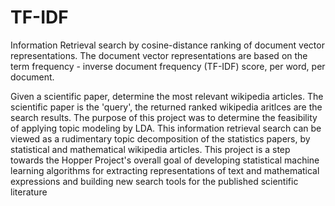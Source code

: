 # TF-IDF
Information Retrieval search by cosine-distance ranking of document vector 
representations. 
The document vector representations are based on the
term frequency - inverse document frequency (TF-IDF) score, per word,
per document.

Given a scientific paper, determine the most relevant wikipedia articles.
The scientific paper is the 'query', the returned ranked wikipedia aritlces
are the search results. 
The purpose of this project was to determine the feasibility of applying
topic modeling by LDA. 
This information retrieval search can be viewed as a rudimentary topic 
decomposition of the statistics papers, by statistical and mathematical
wikipedia articles.
This project is a step towards the Hopper Project's overall goal of
developing statistical machine learning algorithms for extracting 
representations of text and mathematical expressions and building new 
search tools for the published scientific literature

